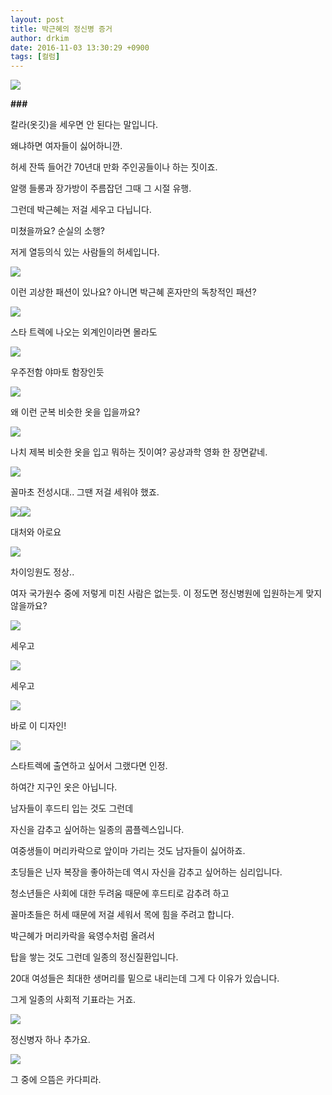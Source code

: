 ```yaml
---
layout: post
title: 박근혜의 정신병 증거
author: drkim
date: 2016-11-03 13:30:29 +0900
tags: [컬럼]
---
```

![](/files/attach/images/199/779/772/z.jpg)

  


**###**

  


칼라(옷깃)을 세우면 안 된다는 말입니다.

왜냐하면 여자들이 싫어하니깐.

  


허세 잔뜩 들어간 70년대 만화 주인공들이나 하는 짓이죠.

알랭 들롱과 장가방이 주름잡던 그때 그 시절 유행.

  


그런데 박근혜는 저걸 세우고 다닙니다.

미쳤을까요? 순실의 소행?

  


저게 열등의식 있는 사람들의 허세입니다.

  


  


![](/files/attach/images/199/779/772/z1x1.jpg)

이런 괴상한 패션이 있나요? 아니면 박근혜 혼자만의 독창적인 패션?

  



![](/files/attach/images/199/779/772/z11a.jpg)   


  


스타 트렉에 나오는 외계인이라면 몰라도

  



![](/files/attach/images/199/779/772/z1z.jpg)   


  


우주전함 야마토 함장인듯

  



![](/files/attach/images/199/779/772/z111.jpg)   


  


왜 이런 군복 비슷한 옷을 입을까요?

  



![](/files/attach/images/199/779/772/z121.jpg)   


  


나치 제복 비슷한 옷을 입고 뭐하는 짓이여? 공상과학 영화 한 장면같네.

  



![](/files/attach/images/199/779/772/za.jpg)   


  


꼴마초 전성시대.. 그땐 저걸 세워야 했죠.

  



![](/files/attach/images/199/779/772/zza.jpg)![](/files/attach/images/199/779/772/zzzx.jpg)   


대처와 아로요

  



![](/files/attach/images/199/779/772/17015243_12071535_20140512181104348.jpg)   


차이잉원도 정상..

  


여자 국가원수 중에 저렇게 미친 사람은 없는듯. 이 정도면 정신병원에 입원하는게 맞지 않을까요?

  


  



![](/files/attach/images/199/779/772/S0000038_special_2_6[W578-].jpg)   


  


세우고

  



![](/files/attach/images/199/779/772/M0020046_special_2_12[W578-].jpg) 

  


세우고

  



![](/files/attach/images/199/779/772/Star-Trek-Beyond--uniforms.jpg)   


  


바로 이 디자인!

  



![](/files/attach/images/199/779/772/maxresdefault.jpg)   


  


스타트렉에 출연하고 싶어서 그랬다면 인정.

하여간 지구인 옷은 아닙니다.

  


남자들이 후드티 입는 것도 그런데

자신을 감추고 싶어하는 일종의 콤플렉스입니다.

  


여중생들이 머리카락으로 앞이마 가리는 것도 남자들이 싫어하죠.

초딩들은 닌자 복장을 좋아하는데 역시 자신을 감추고 싶어하는 심리입니다.

  


청소년들은 사회에 대한 두려움 때문에 후드티로 감추려 하고

꼴마초들은 허세 때문에 저걸 세워서 목에 힘을 주려고 합니다.

  


박근혜가 머리카락을 육영수처럼 올려서

탑을 쌓는 것도 그런데 일종의 정신질환입니다.

  


20대 여성들은 최대한 생머리를 밑으로 내리는데 그게 다 이유가 있습니다.

그게 일종의 사회적 기표라는 거죠.

  



![](/files/attach/images/199/779/772/zz.jpg)   


  


정신병자 하나 추가요.

  



![](/files/attach/images/199/779/772/zzx.jpg)   


  


그 중에 으뜸은 카다피라.